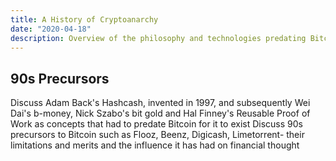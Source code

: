 ```yaml
---
title: A History of Cryptoanarchy
date: "2020-04-18"
description: Overview of the philosophy and technologies predating Bitcoin
---
```


## 90s Precursors

Discuss Adam Back's Hashcash, invented in 1997, and subsequently Wei Dai's b-money, Nick Szabo's bit gold and Hal Finney's Reusable Proof of Work as concepts that had to predate Bitcoin for it to exist
Discuss 90s precursors to Bitcoin such as Flooz, Beenz, Digicash, Limetorrent- their limitations and merits and the influence it has had on financial thought